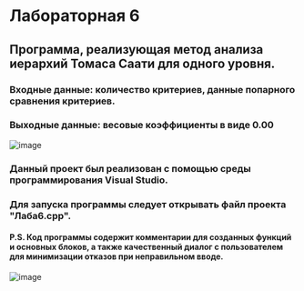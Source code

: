 # Лабораторная 6
## Программа, реализующая метод анализа иерархий Томаса Саати для одного уровня.
### Входные данные: количество критериев, данные попарного сравнения критериев.
###
### Выходные данные: весовые коэффициенты в виде 0.00
![image](https://user-images.githubusercontent.com/90142707/142764342-05b3740b-85b1-4e19-adb6-49e15b02ebe1.png)
### Данный проект был реализован с помощью среды программирования Visual Studio.
### Для запуска программы следует открывать файл проекта "Лаба6.cpp".
#### P.S. Код программы содержит комментарии для созданных функций и основных блоков, а также качественный диалог с пользователем для минимизации отказов при неправильном вводе.
![image](https://user-images.githubusercontent.com/90142707/142764976-589ed7b7-91b0-4b15-b409-9e6a0de60a8b.png)

